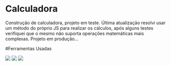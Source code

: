 # Calculadora
 
Construção de calculadora, projeto em teste. Última atualização resolvi usar um método do próprio JS para realizar os cálculos, após alguns testes verifiquei que o mesmo não suporta operações matemáticas mais complexas.
Projeto em produção…



#Ferramentas Usadas

<img src="https://img.shields.io/badge/HTML-239120?style=for-the-badge&logo=html5&logoColor=black"> <img src="https://img.shields.io/badge/CSS-239120?&style=for-the-badge&logo=css3&logoColor=black"> <img src="https://img.shields.io/badge/JavaScript-F7DF1E?style=for-the-badge&logo=javascript&logoColor=black">
